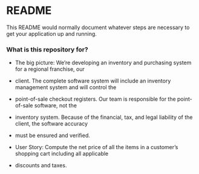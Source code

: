 # README #

This README would normally document whatever steps are necessary to get your application up and running.

### What is this repository for? ###

* The big picture: We’re developing an inventory and purchasing system for a regional franchise, our
* client. The complete software system will include an inventory management system and will control the
* point-of-sale checkout registers. Our team is responsible for the point-of-sale software, not the
* inventory system. Because of the financial, tax, and legal liability of the client, the software accuracy
* must be ensured and verified.

* User Story: Compute the net price of all the items in a customer’s shopping cart including all applicable
* discounts and taxes.
